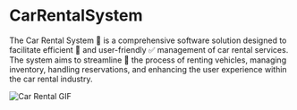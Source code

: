# CarRentalSystem

The Car Rental System 🚗 is a comprehensive software solution designed to facilitate efficient 💯 and user-friendly ✅ management of car rental services. The system aims to streamline 🎯 the process of renting vehicles, managing inventory, handling reservations, and enhancing the user experience within the car rental industry.


![Car Rental GIF](https://media1.giphy.com/media/v1.Y2lkPTc5MGI3NjExNGFudzRjMzJleHQ3bDhuejI1YXdwYnhna3RrcG16eDlxY2V1bm1iZiZlcD12MV9pbnRlcm5hbF9naWZfYnlfaWQmY3Q9Zw/mIMsLsQTJzAn6/giphy.gif)
